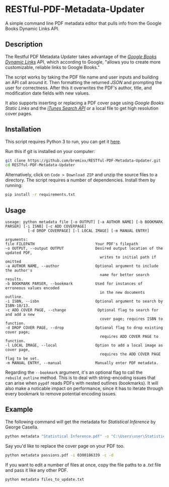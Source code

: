 # RESTful-PDF-Metadata-Updater
A simple command line PDF metadata editor that pulls info from the Google Books Dynamic Links API.

## Description

The Restful PDF Metadata Updater takes advantage of the [_Google Books Dynamic Links_](https://developers.google.com/books/docs/dynamic-links) API, which according to Google, "allows you to create more customizable, reliable links to Google Books."

The script works by taking the PDF file name and user inputs and building an API call around it. Then formatting the returned _JSON_ and prompting the user for correctness. After this it overwrites the PDF's author, title, and modification date fields with new values.

It also supports inserting or replacing a PDF cover page using _Google Books Static Links_ and the [_iTunes Search API_](https://developer.apple.com/library/archive/documentation/AudioVideo/Conceptual/iTuneSearchAPI/index.html) or a local file to get high resolution cover pages.

## Installation
This script requires Python 3 to run, you can get it [here](https://www.python.org/downloads/).

Run this if git is installed on your computer:
```sh
git clone https://github.com/bremixx/RESTful-PDF-Metadata-Updater.git
cd RESTful-PDF-Metadata-Updater
```
Alternatively, click on `Code > Download ZIP` and unzip the source files to a directory.
The script requires a number of dependencies. Install them by running:
```sh
pip install -r requirements.txt
```

## Usage
```
useage: python metadata file [-o OUTPUT] [-a AUTHOR NAME] [-b BOOKMARK PARSER] [-i ISNB] [-c ADD COVERPAGE]
          [-d DROP COVERPAGE] [-l LOCAL IMAGE] [-m MANUAL ENTRY]

arguments:
file FILEPATH                           Your PDF's filepath
-o OUTPUT, --output OUTPUT              Desired output location of the updated PDF,
                                          writes to initial path if omitted
-a AUTHOR NAME, --author                Optional argument to include the author's
                                          name for better search results.
-b BOOKMARK PARSER, --bookmark          Used for instances of erroneous values encoded
                                          in the new documents outline.
-i ISBN, --isbn                         Optional argument to search by ISBN-10/13.
-c ADD COVER PAGE, --change              Optional flag to search for and add a new          
                                          cover page; requires ISBN to function. 
-d DROP COVER PAGE, --drop              Optional flag to drop existing cover page;
                                          requires ADD COVER PAGE to function.
-l LOCAL IMAGE, --local                 Option to add a local image as cover page,
                                          requires the ADD COVER PAGE flag to be set.
-m MANUAL ENTRY, --manual               Manually enter PDF metadata.
```

Regarding the `--bookmark` argument, it's an optional flag to call the `rebuild_outline` method. This is to deal with string-encoding issues that can arise when `pypdf` reads PDFs with nested outlines (bookmarks). It will also make a noticable impact on performance, since it has to iterate through every bookmark to remove potential encoding issues.

## Example
The following command will get the metadata for _Statistical Inference_ by George Casella.
```sh
python metadata "Statistical Inference.pdf" -o "C:\Users\user\Statistical Inference.pdf" -a "George Casella"
```
Say you'd like to replace the cover page on your PDF too.
```sh
python metadata passions.pdf -i 0300186339 -c -d
```
If you want to edit a number of files at once, copy the file paths to a _.txt_ file and pass it like any other PDF.
```sh
python metadata files_to_update.txt
```
